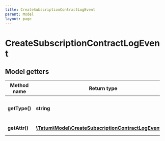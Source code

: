 ```yaml
---
title: CreateSubscriptionContractLogEvent
parent: Model
layout: page
---
```


# CreateSubscriptionContractLogEvent

## Model getters

Method name | Return type | Description | Notes
------------ | ------------- | ------------- | -------------
**getType()** | **string** | Type of the subscription. <br>Example: `CONTRACT_LOG_EVENT` |
**getAttr()** | [**\Tatum\Model\CreateSubscriptionContractLogEventAttr**](../CreateSubscriptionContractLogEventAttr) |  <br>Example: `null` |

